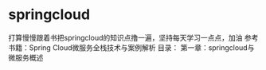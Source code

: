 # springcloud
打算慢慢跟着书把springcloud的知识点撸一遍，坚持每天学习一点点，加油
参考书籍：Spring Cloud微服务全栈技术与案例解析
目录：
  第一章：springcloud与微服务概述
